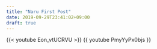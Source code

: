 ```yaml
---
title: "Naru First Post"
date: 2019-09-29T23:41:02+09:00
draft: true
---
```


{{< youtube  Eon_vtUCRVU >}}
{{ youtube  PmyYyPx0bjs }}
